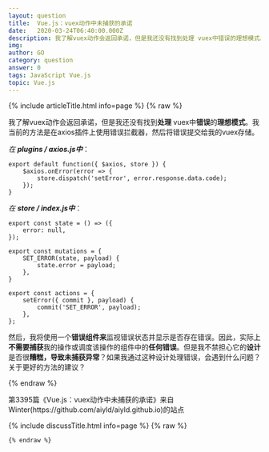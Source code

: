 ```yaml
---
layout: question
title:  Vue.js：vuex动作中未捕获的承诺
date:   2020-03-24T06:40:00.000Z
description: 我了解vuex动作会返回承诺，但是我还没有找到处理 vuex中错误的理想模式。我当前的方法是在axios插件上使用错误拦截器，然后将错误提交给我的vuex...
img: 
author: GO
category: question
answer: 0
tags: JavaScript Vue.js
topic: Vue.js
---
```

<div class="article-root">
  <div class="article">
    {% include articleTitle.html info=page %}
    {% raw %}
    <div class="article-content"><p><font style="vertical-align: inherit;"><font style="vertical-align: inherit;">我了解vuex动作会返回承诺，但是我还没有找到</font></font><strong><font style="vertical-align: inherit;"><font style="vertical-align: inherit;">处理</font></font></strong><font style="vertical-align: inherit;"><font style="vertical-align: inherit;"> vuex中</font><strong><font style="vertical-align: inherit;">错误</font></strong><font style="vertical-align: inherit;">的</font><strong><font style="vertical-align: inherit;">理想模式</font></strong><font style="vertical-align: inherit;">。</font><font style="vertical-align: inherit;">我当前的方法是在axios插件上使用错误拦截器，然后将错误提交给我的vuex存储。</font></font></p>

<p><em><font style="vertical-align: inherit;"><font style="vertical-align: inherit;">在</font></font></em> <strong><em><font style="vertical-align: inherit;"><font style="vertical-align: inherit;">plugins / axios.js中</font></font></em></strong><font style="vertical-align: inherit;"><font style="vertical-align: inherit;">：</font></font></p>

<pre><code>export default function({ $axios, store }) {<font></font>
    $axios.onError(error =&gt; {<font></font>
        store.dispatch('setError', error.response.data.code);<font></font>
    });<font></font>
}<font></font>
</code></pre>

<p><em><font style="vertical-align: inherit;"><font style="vertical-align: inherit;">在</font></font></em> <strong><em><font style="vertical-align: inherit;"><font style="vertical-align: inherit;">store / index.js中</font></font></em></strong><font style="vertical-align: inherit;"><font style="vertical-align: inherit;">：</font></font></p>

<pre><code>export const state = () =&gt; ({<font></font>
    error: null,<font></font>
});<font></font>
<font></font>
export const mutations = {<font></font>
    SET_ERROR(state, payload) {<font></font>
        state.error = payload;<font></font>
    },<font></font>
}<font></font>
<font></font>
export const actions = {<font></font>
    setError({ commit }, payload) {<font></font>
        commit('SET_ERROR', payload);<font></font>
    },<font></font>
};<font></font>
</code></pre>

<p><font style="vertical-align: inherit;"><font style="vertical-align: inherit;">然后，我将使用一个</font></font><strong><font style="vertical-align: inherit;"><font style="vertical-align: inherit;">错误组件来</font></font></strong><font style="vertical-align: inherit;"><font style="vertical-align: inherit;">监视错误状态并显示是否存在错误。</font><font style="vertical-align: inherit;">因此，实际上</font></font><strong><font style="vertical-align: inherit;"><font style="vertical-align: inherit;">不需要捕获</font></font></strong><font style="vertical-align: inherit;"><font style="vertical-align: inherit;">我的操作或调度该操作的组件中的</font><strong><font style="vertical-align: inherit;">任何错误</font></strong><font style="vertical-align: inherit;">。</font><font style="vertical-align: inherit;">但是我不禁担心它的</font></font><strong><font style="vertical-align: inherit;"><font style="vertical-align: inherit;">设计</font></font></strong><font style="vertical-align: inherit;"><font style="vertical-align: inherit;">是否很</font><strong><font style="vertical-align: inherit;">糟糕，导致未捕获异常</font></strong><font style="vertical-align: inherit;">？</font><font style="vertical-align: inherit;">如果我通过这种设计处理错误，会遇到什么问题？</font><font style="vertical-align: inherit;">关于更好的方法的建议？</font></font></p></div>
    {% endraw %}
  </div>
  <p class="winter_mark">第3395篇《Vue.js：vuex动作中未捕获的承诺》来自Winter(https://github.com/aiyld/aiyld.github.io)的站点</p>
  <div class="discuss-wrapper">
    {% include discussTitle.html info=page %}
    {% raw %}
    
    {% endraw %}
  </div>
<div>
